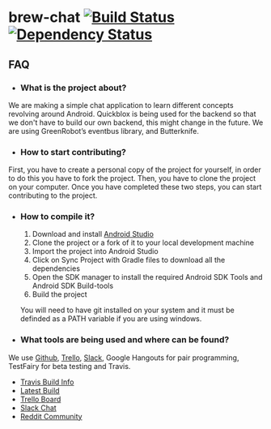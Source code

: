 # brew-chat  [![Build Status](https://travis-ci.org/javabrewery/brew-chat.svg?branch=master)](https://travis-ci.org/javabrewery/brew-chat) [![Dependency Status](https://www.versioneye.com/user/projects/52ddcaabec13750540000106/badge.svg)](https://www.versioneye.com/user/projects/5560400f634daa30fb001126)

## FAQ

* ### What is the project about?
We are making a simple chat application to learn different concepts revolving around Android. Quickblox is being used for the backend so that we don't have to build our own backend, this might change in the future. We are using GreenRobot’s eventbus library, and Butterknife.


* ### How to start contributing?
First, you have to create a personal copy of the project for yourself, in order to do this you have to fork the project. Then, you have to clone the project on your computer. Once you have completed these two steps, you can start contributing to the project.

* ### How to compile it?

  1. Download and install [Android Studio](http://developer.android.com/sdk/index.html)
  2. Clone the project or a fork of it to your local development machine
  3.  Import the project into Android Studio
  4. Click on Sync Project with Gradle files to download all the dependencies
  5. Open the SDK manager to install the required Android SDK Tools and Android SDK Build-tools
  6. Build the project

  You will need to have git installed on your system and it must be definded as a PATH variable if you are using windows.

* ### What tools are being used and where can be found?
We use [Github](https://github.com/javabrewery/brew-chat),  [Trello](https://trello.com/b/L1Z2bkka/brew-chat),  [Slack](https://thejavabrewery.slack.com/), Google Hangouts for pair programming, TestFairy for beta testing and Travis.

* [Travis Build Info](https://travis-ci.org/javabrewery/brew-chat)
* [Latest Build](https://community.testfairy.com/join/v9LITRNC)
* [Trello Board](https://trello.com/b/L1Z2bkka/brew-chat)
* [Slack Chat](https://thejavabrewery.slack.com)
* [Reddit Community](http://www.reddit.com/r/thejavabrewery)
